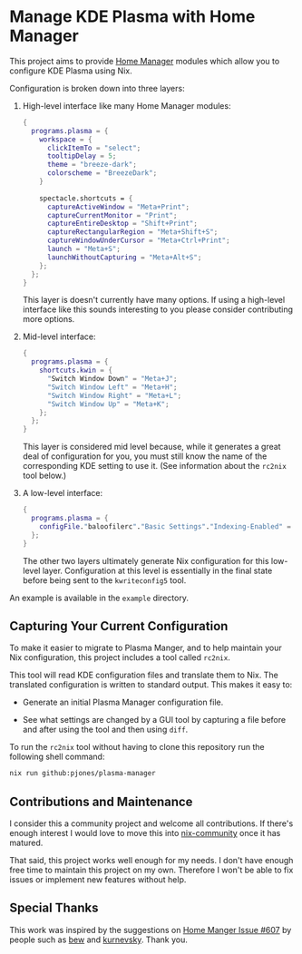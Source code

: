# Manage KDE Plasma with Home Manager

This project aims to provide [Home Manager][home-manager] modules which allow you
to configure KDE Plasma using Nix.

Configuration is broken down into three layers:

  1. High-level interface like many Home Manager modules:

     ```nix
     {
       programs.plasma = {
         workspace = {
           clickItemTo = "select";
           tooltipDelay = 5;
           theme = "breeze-dark";
           colorscheme = "BreezeDark";
         }
         
         spectacle.shortcuts = {
           captureActiveWindow = "Meta+Print";
           captureCurrentMonitor = "Print";
           captureEntireDesktop = "Shift+Print";
           captureRectangularRegion = "Meta+Shift+S";
           captureWindowUnderCursor = "Meta+Ctrl+Print";
           launch = "Meta+S";
           launchWithoutCapturing = "Meta+Alt+S";
         };
       };
     }
     ```

     This layer is doesn't currently have many options.  If using a
     high-level interface like this sounds interesting to you please
     consider contributing more options.

  2. Mid-level interface:

     ```nix
     {
       programs.plasma = {
         shortcuts.kwin = {
           "Switch Window Down" = "Meta+J";
           "Switch Window Left" = "Meta+H";
           "Switch Window Right" = "Meta+L";
           "Switch Window Up" = "Meta+K";
         };
       };
     }
     ```

     This layer is considered mid level because, while it generates a
     great deal of configuration for you, you must still know the name
     of the corresponding KDE setting to use it.  (See information
     about the `rc2nix` tool below.)

  3. A low-level interface:

     ```nix
     {
       programs.plasma = {
         configFile."baloofilerc"."Basic Settings"."Indexing-Enabled" = false;
       };
     }
     ```

     The other two layers ultimately generate Nix configuration for
     this low-level layer.  Configuration at this level is essentially
     in the final state before being sent to the `kwriteconfig5` tool.

An example is available in the `example` directory.

## Capturing Your Current Configuration

To make it easier to migrate to Plasma Manger, and to help maintain
your Nix configuration, this project includes a tool called `rc2nix`.

This tool will read KDE configuration files and translate them to
Nix.  The translated configuration is written to standard output.
This makes it easy to:

  * Generate an initial Plasma Manager configuration file.

  * See what settings are changed by a GUI tool by capturing a file
    before and after using the tool and then using `diff`.

To run the `rc2nix` tool without having to clone this repository run
the following shell command:

```sh
nix run github:pjones/plasma-manager
```

## Contributions and Maintenance

I consider this a community project and welcome all contributions.  If
there's enough interest I would love to move this into
[nix-community][] once it has matured.

That said, this project works well enough for my needs.  I don't have
enough free time to maintain this project on my own.  Therefore I
won't be able to fix issues or implement new features without help.

## Special Thanks

This work was inspired by the suggestions on [Home Manger Issue
#607][hm607] by people such as [bew](https://github.com/bew) and [kurnevsky](https://github.com/kurnevsky).  Thank you.

[home-manager]: https://github.com/nix-community/home-manager
[hm607]: https://github.com/nix-community/home-manager/issues/607
[nix-community]: https://github.com/nix-community
